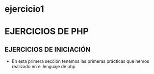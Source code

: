 # ejercicio1

# EJERCICIOS DE PHP

## EJERCICIOS DE INICIACIÓN

* En esta primera sección tenemos las primeras prácticas que      hemos realizado en el lenguaje de php